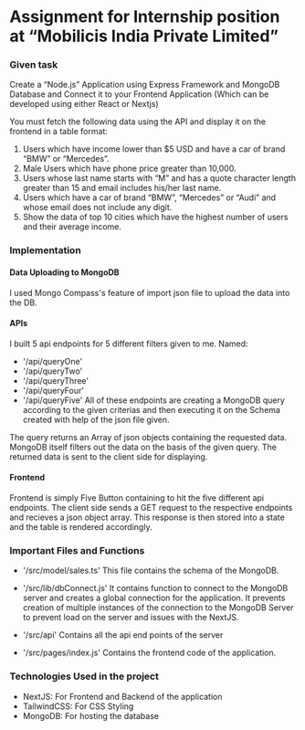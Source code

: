 # Assignment for Internship position at “Mobilicis India Private Limited” 

### Given task
Create a “Node.js” Application using Express Framework and MongoDB Database and Connect it to your Frontend Application (Which can be developed using either React or Nextjs)

You must fetch the following data using the API and display it on the frontend in a table format:
1. Users which have income lower than $5 USD and have a car of brand “BMW” or “Mercedes”.
2. Male Users which have phone price greater than 10,000.
3. Users whose last name starts with “M” and has a quote character length greater than 15 and email includes his/her last name.
4. Users which have a car of brand “BMW”, “Mercedes” or “Audi” and whose email does not include any digit.
5. Show the data of top 10 cities which have the highest number of users and their average income.

### Implementation

#### Data Uploading to MongoDB
I used Mongo Compass's feature of import json file to upload the data into the DB.

#### APIs
I built 5 api endpoints for 5 different filters given to me. Named: 
- '/api/queryOne'
- '/api/queryTwo'
- '/api/queryThree'
- '/api/queryFour'
- '/api/queryFive'
 All of these endpoints are creating a MongoDB query according to the given criterias and then executing it on the Schema created with help of the json file given.

 The query returns an Array of json objects containing the requested data.
 MongoDB itself filters out the data on the basis of the given query.
 The returned data is sent to the client side for displaying.

 #### Frontend
 Frontend is simply Five Button containing to hit the five different api endpoints.
 The client side sends a GET request to the respective endpoints and recieves a json object array.
 This response is then stored into a state and the table is rendered accordingly.

 ### Important Files and Functions
 - '/src/model/sales.ts'
 This file contains the schema of the MongoDB.

 - '/src/lib/dbConnect.js'
 It contains function to connect to the MongoDB server and creates a global connection for the application. It prevents creation of multiple instances of the connection to the MongoDB Server to prevent load on the server and issues with the NextJS.

- '/src/api'
 Contains all the api end points of the server

- '/src/pages/index.js'
Contains the frontend code of the application.

### Technologies Used in the project
- NextJS: For Frontend and Backend of the application
- TailwindCSS: For CSS Styling
- MongoDB: For hosting the database